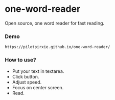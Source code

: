 # one-word-reader
Open source, one word reader for fast reading.

### Demo
```
https://pilotpirxie.github.io/one-word-reader/
```

### How to use?
* Put your text in textarea.
* Click button.
* Adjust speed.
* Focus on center screen.
* Read.
